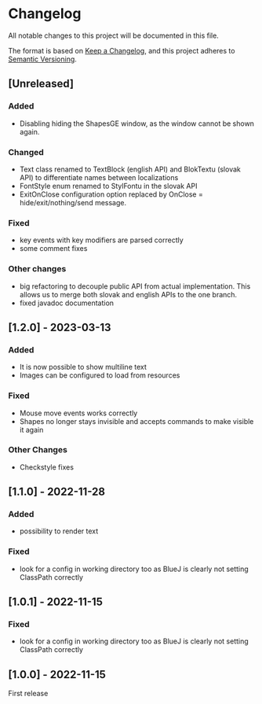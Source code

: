 # Changelog

All notable changes to this project will be documented in this file.

The format is based on [Keep a Changelog](https://keepachangelog.com/en/1.1.0/),
and this project adheres to [Semantic Versioning](https://semver.org/spec/v2.0.0.html).

## [Unreleased]

### Added
- Disabling hiding the ShapesGE window, as the window cannot be shown again.

### Changed
- Text class renamed to TextBlock (english API) and BlokTextu (slovak API) to 
  differentiate names between localizations
- FontStyle enum renamed to StylFontu in the slovak API
- ExitOnClose configuration option replaced by OnClose = hide/exit/nothing/send message.

### Fixed
- key events with key modifiers are parsed correctly
- some comment fixes 

### Other changes
- big refactoring to decouple public API from actual implementation.
  This allows us to merge both slovak and english APIs to the one
  branch.
- fixed javadoc documentation

## [1.2.0] - 2023-03-13

### Added
- It is now possible to show multiline text
- Images can be configured to load from resources

### Fixed
- Mouse move events works correctly
- Shapes no longer stays invisible and accepts commands to make visible it again

### Other Changes
- Checkstyle fixes

## [1.1.0] - 2022-11-28

### Added
- possibility to render text

### Fixed
- look for a config in working directory too as BlueJ is clearly not setting ClassPath correctly

## [1.0.1] - 2022-11-15

### Fixed
- look for a config in working directory too as BlueJ is clearly not setting ClassPath correctly

## [1.0.0] - 2022-11-15

First release
